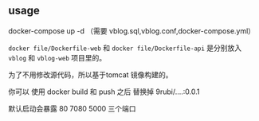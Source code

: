 ## usage



docker-compose up -d       （需要 vblog.sql,vblog.conf,docker-compose.yml）





`docker file/Dockerfile-web` 和 `docker file/Dockerfile-api` 是分别放入 `vblog` 和 `vblog-web` 项目里的。

为了不用修改源代码，所以基于tomcat 镜像构建的。

你可以 使用 docker build 和 push 之后 替换掉 9rubi/....:0.0.1

默认启动会暴露 80 7080 5000 三个端口
